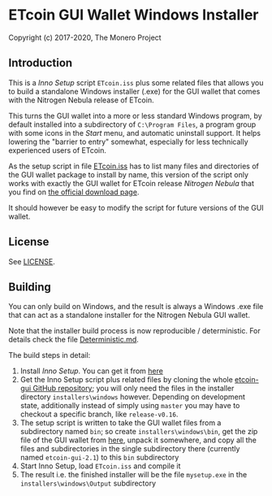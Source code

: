 # ETcoin GUI Wallet Windows Installer #

Copyright (c) 2017-2020, The Monero Project

## Introduction ##

This is a *Inno Setup* script `ETcoin.iss` plus some related files
that allows you to build a standalone Windows installer (.exe) for
the GUI wallet that comes with the Nitrogen Nebula release of ETcoin.

This turns the GUI wallet into a more or less standard Windows program,
by default installed into a subdirectory of `C:\Program Files`, a
program group with some icons in the *Start* menu, and automatic
uninstall support. It helps lowering the "barrier to entry"
somewhat, especially for less technically experienced users of
ETcoin.

As the setup script in file [ETcoin.iss](ETcoin.iss) has to list many
files and directories of the GUI wallet package to install by name,
this version of the script only works with exactly the GUI wallet
for ETcoin release *Nitrogen Nebula* that you find on
[the official download page](https://etcoin.xyz/downloads/).

It should however be easy to modify the script for future
versions of the GUI wallet.

## License ##

See [LICENSE](LICENSE).

## Building ##

You can only build on Windows, and the result is always a
Windows .exe file that can act as a standalone installer for the
Nitrogen Nebula GUI wallet.

Note that the installer build process is now reproducible / deterministic. For details check the file [Deterministic.md](Deterministic.md).

The build steps in detail:

1. Install *Inno Setup*. You can get it from [here](http://www.jrsoftware.org/isdl.php)
2. Get the Inno Setup script plus related files by cloning the whole [etcoin-gui GitHub repository](https://github.com/etcoin-project/etcoin-gui); you will only need the files in the installer directory `installers\windows` however. Depending on development state, additionally instead of simply using `master` you may have to checkout a specific branch, like `release-v0.16`.
3. The setup script is written to take the GUI wallet files from a subdirectory named `bin`; so create `installers\windows\bin`, get the zip file of the GUI wallet from [here](https://etcoin.xyz/downloads/), unpack it somewhere, and copy all the files and subdirectories in the single subdirectory there (currently named `etcoin-gui-2.1`) to this `bin` subdirectory
4. Start Inno Setup, load `ETcoin.iss` and compile it
5. The result i.e. the finished installer will be the file `mysetup.exe` in the `installers\windows\Output` subdirectory 


